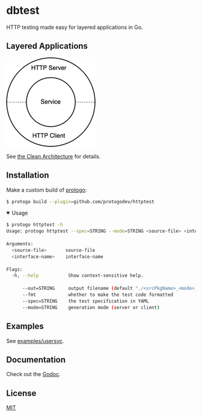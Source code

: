 # dbtest

HTTP testing made easy for layered applications in Go.


## Layered Applications

![layered-app](layered-app.png)

See [the Clean Architecture][1] for details.


## Installation

Make a custom build of [protogo](https://github.com/protogodev/protogo):

```bash
$ protogo build --plugin=github.com/protogodev/httptest
```

<details open>
  <summary> Usage </summary>

```bash
$ protogo httptest -h
Usage: protogo httptest --spec=STRING --mode=STRING <source-file> <interface-name>

Arguments:
  <source-file>       source-file
  <interface-name>    interface-name

Flags:
  -h, --help           Show context-sensitive help.

      --out=STRING     output filename (default "./<srcPkgName>_<mode>_test.go")
      --fmt            whether to make the test code formatted
      --spec=STRING    the test specification in YAML
      --mode=STRING    generation mode (server or client)
```

</details>


## Examples

See [examples/usersvc](examples/usersvc).


## Documentation

Check out the [Godoc][2].


## License

[MIT](LICENSE)


[1]: https://blog.cleancoder.com/uncle-bob/2012/08/13/the-clean-architecture.html
[2]: https://pkg.go.dev/github.com/protogodev/httptest

